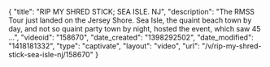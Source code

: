 {
    "title": "RIP MY SHRED STICK; SEA ISLE. NJ",
    "description": "The RMSS Tour just landed on the Jersey Shore. Sea Isle, the quaint beach town by day, and not so quaint party town by night, hosted the event, which saw 45 ...",
    "videoid": "158670",
    "date_created": "1398292502",
    "date_modified": "1418181332",
    "type": "captivate",
    "layout": "video",
    "url": "\/v\/rip-my-shred-stick-sea-isle-nj\/158670"
}